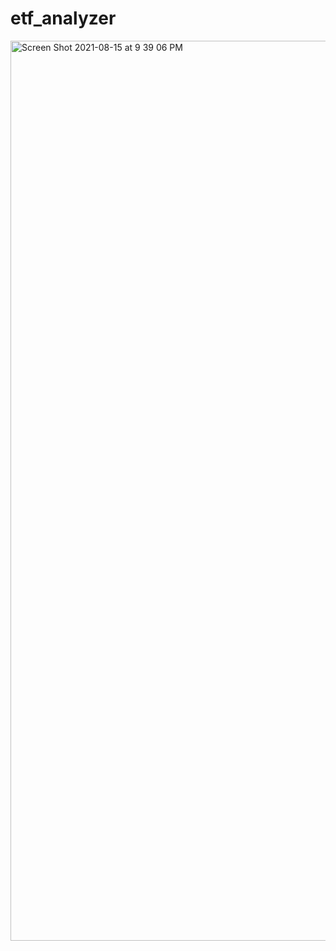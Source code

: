 # etf_analyzer
<img width="1440" alt="Screen Shot 2021-08-15 at 9 39 06 PM" src="https://user-images.githubusercontent.com/83678373/129512624-19e916a5-7194-40d3-a86a-82f2a114f0d8.png">
